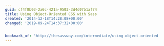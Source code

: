 ```yaml
---
guid: cf4f0b03-2a6c-421a-9503-3d4d07b1af74
title: Using Object-Oriented CSS with Sass
created: '2014-12-18T14:28:08+00:00'
changed: '2019-09-24T14:37:32+00:00'


bookmark_of: 'http://thesassway.com/intermediate/using-object-oriented-css-with-sass'
---
```




